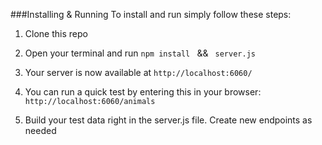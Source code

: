 
###Installing & Running
To install and run simply follow these steps:

1)  Clone this repo

2)  Open your terminal and run `npm install ` && ` server.js`

3)  Your server is now available at `http://localhost:6060/`

4)  You can run a quick test by entering this in your browser: `http://localhost:6060/animals`

5)  Build your test data right in the server.js file. Create new endpoints as needed
